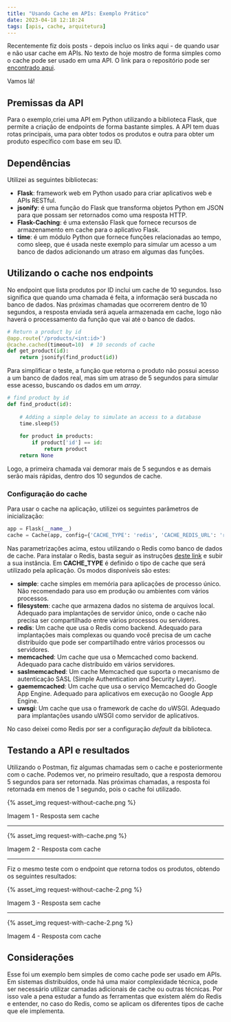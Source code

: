 ```yaml
---
title: "Usando Cache em APIs: Exemplo Prático"
date: 2023-04-18 12:18:24
tags: [apis, cache, arquitetura]
---
```


Recentemente fiz dois posts - depois incluo os links aqui - de quando usar e não usar cache em APIs. No texto de hoje mostro de forma simples como o cache pode ser usado em uma API. O link para o repositório pode ser [encontrado aqui](https://github.com/danilosoarescardoso/cache-python-example).

Vamos lá!

## Premissas da API
Para o exemplo,criei uma API em Python utilizando a biblioteca Flask, que permite a criação de endpoints de forma bastante simples. A API tem duas rotas principais, uma para obter todos os produtos e outra para obter um produto específico com base em seu ID.

## Dependências
Utilizei as seguintes bibliotecas:

* **Flask**: framework web em Python usado para criar aplicativos web e APIs RESTful.
* **jsonify**: é uma função do Flask que transforma objetos Python em JSON para que possam ser retornados como uma resposta HTTP.
* **Flask-Caching**: é uma extensão Flask que fornece recursos de armazenamento em cache para o aplicativo Flask.
* **time**: é um módulo Python que fornece funções relacionadas ao tempo, como sleep, que é usada neste exemplo para simular um acesso a um banco de dados adicionando um atraso em algumas das funções.

## Utilizando o cache nos endpoints
No endpoint que lista produtos por ID inclui um cache de 10 segundos. Isso significa que quando uma chamada é feita, a informação será buscada no banco de dados. Nas próximas chamadas que ocorrerem dentro de 10 segundos, a resposta enviada será aquela armazenada em cache, logo não haverá o processamento da função que vai até o banco de dados.

```python
# Return a product by id
@app.route('/products/<int:id>')
@cache.cached(timeout=10)  # 10 seconds of cache
def get_product(id):
    return jsonify(find_product(id))
```

Para simplificar o teste, a função que retorna o produto não possui acesso a um banco de dados real, mas sim um atraso de 5 segundos para simular esse acesso, buscando os dados em um *array*. 

```python
# find product by id
def find_product(id):
    
    # Adding a simple delay to simulate an access to a database
    time.sleep(5)
    
    for product in products:
        if product['id'] == id:
            return product
    return None
```

Logo, a primeira chamada vai demorar mais de 5 segundos e as demais serão mais rápidas, dentro dos 10 segundos de cache.

### Configuração do cache

Para usar o cache na aplicação, utilizei os seguintes parâmetros de inicialização:

```python
app = Flask(__name__)
cache = Cache(app, config={'CACHE_TYPE': 'redis', 'CACHE_REDIS_URL': 'redis://localhost:6379'})
```

Nas parametrizações acima, estou utilizando o Redis como banco de dados de cache. Para instalar o Redis, basta seguir as instruções [deste link](https://redis.io/topics/quickstart) e subir a sua instância. Em **CACHE_TYPE** é definido o tipo de cache que será utilizado pela aplicação. Os modos disponíveis são estes:

* **simple**: cache simples em memória para aplicações de processo único. Não recomendado para uso em produção ou ambientes com vários processos.
* **filesystem**: cache que armazena dados no sistema de arquivos local. Adequado para implantações de servidor único, onde o cache não precisa ser compartilhado entre vários processos ou servidores.
* **redis**: Um cache que usa o Redis como backend. Adequado para implantações mais complexas ou quando você precisa de um cache distribuído que pode ser compartilhado entre vários processos ou servidores.
* **memcached**: Um cache que usa o Memcached como backend. Adequado para cache distribuído em vários servidores.
* **saslmemcached**: Um cache Memcached que suporta o mecanismo de autenticação SASL (Simple Authentication and Security Layer).
* **gaememcached**: Um cache que usa o serviço Memcached do Google App Engine. Adequado para aplicativos em execução no Google App Engine.
* **uwsgi**: Um cache que usa o framework de cache do uWSGI. Adequado para implantações usando uWSGI como servidor de aplicativos.

No caso deixei como Redis por ser a configuração *default* da biblioteca.

## Testando a API e resultados
Utilizando o Postman, fiz algumas chamadas sem o cache e posteriormente com o cache. Podemos ver, no primeiro resultado, que a resposta demorou 5 segundos para ser retornada. Nas próximas chamadas, a resposta foi retornada em menos de 1 segundo, pois o cache foi utilizado.

{% asset_img request-without-cache.png %}

Imagem 1 - Resposta sem cache

---

{% asset_img request-with-cache.png %}

Imagem 2 - Resposta com cache

---

Fiz o mesmo teste com o endpoint que retorna todos os produtos, obtendo os seguintes resultados:

{% asset_img request-without-cache-2.png %}

Imagem 3 - Resposta sem cache

---

{% asset_img request-with-cache-2.png %}

Imagem 4 - Resposta com cache

## Considerações

Esse foi um exemplo bem simples de como cache pode ser usado em APIs. Em sistemas distribuídos, onde há uma maior complexidade técnica, pode ser necessário utilizar camadas adicionais de cache ou outras técnicas. Por isso vale a pena estudar a fundo as ferramentas que existem além do Redis e entender, no caso do Redis, como se aplicam os diferentes tipos de cache que ele implementa.